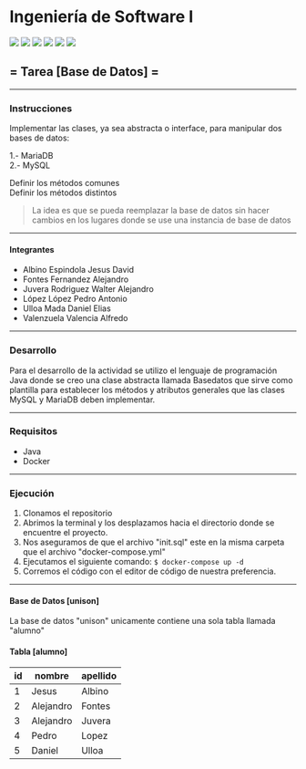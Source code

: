 # Ingeniería de Software I

![](https://img.shields.io/github/stars/pandao/editor.md.svg) ![](https://img.shields.io/github/forks/pandao/editor.md.svg) ![](https://img.shields.io/github/tag/pandao/editor.md.svg) ![](https://img.shields.io/github/release/pandao/editor.md.svg) ![](https://img.shields.io/github/issues/pandao/editor.md.svg) ![](https://img.shields.io/bower/v/editor.md.svg)

## = Tarea [Base de Datos] =

------------

### Instrucciones
Implementar las clases, ya sea abstracta o interface, para manipular dos bases de datos:

1.- MariaDB  
2.- MySQL  

Definir los métodos comunes  
Definir los métodos distintos  

>La idea es que se pueda reemplazar la base de datos sin hacer cambios en los lugares donde se use una instancia de base de datos

------------

#### Integrantes  
- Albino Espindola Jesus David
- Fontes Fernandez Alejandro
- Juvera Rodriguez Walter Alejandro
- López López Pedro Antonio
- Ulloa Mada Daniel Elias
- Valenzuela Valencia Alfredo

------------
### Desarrollo
Para el desarrollo de la actividad se utilizo el lenguaje de programación Java donde se creo una clase abstracta llamada Basedatos que sirve como plantilla para establecer los métodos y atributos generales que las clases MySQL y MariaDB deben implementar.

------------
### Requisitos
- Java
- Docker
------------

### Ejecución
1. Clonamos el repositorio
2. Abrimos la terminal y los desplazamos hacia el directorio donde se encuentre el proyecto.
3. Nos aseguramos de que el archivo "init.sql" este en la misma carpeta que el archivo "docker-compose.yml"
4. Ejecutamos el siguiente comando: `$ docker-compose up -d`
5. Corremos el código con el editor de código de nuestra preferencia.

------------

#### Base de Datos [unison]
La base de datos "unison" unicamente contiene una sola tabla llamada "alumno"

#### Tabla [alumno]

| id | nombre | apellido |
| -- | ----- | ----- |
| 1  | Jesus | Albino | 
| 2  | Alejandro | Fontes |
| 3  | Alejandro | Juvera |
| 4  | Pedro | Lopez |
| 5  | Daniel | Ulloa |
